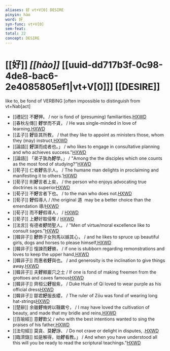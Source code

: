 ```yaml
---
aliases: 好 vt+V[0] DESIRE
pinyin: hào
word: 好
syn-func: vt+V[0]
sem-feat: 
total: 22
concept: DESIRE 
---
```

# [[好]] *[[hào]]*  [[uuid-dd717b3f-0c98-4de8-bac6-2e4085805ef1|vt+V[0]]] [[DESIRE]]
like to, be fond of VERBING [often impossible to distinguish from vt+Nab[act]
 - [[禮記]] 不**好**狎。 / nor is fond of (presuming) familiarities.[HXWD](https://hxwd.org/textview.html?location=KR1d0052_tls_001-5a.13)
 - [[春秋左傳]] **好**學而不貣， / He was single-minded in love of learning,[HXWD](https://hxwd.org/textview.html?location=KR1e0001_tls_010-345a.98)
 - [[孟子]] **好**臣其所教， / that they like to appoint as ministers those, whom they (may) instruct,[HXWD](https://hxwd.org/textview.html?location=KR1h0001_tls_004-13a.36)
 - [[論語]] **好**謀而成者也。」 / who likes to engage in consultative planning and who achieves success."[HXWD](https://hxwd.org/textview.html?location=KR1h0004_tls_007-14a.1)
 - [[論語]] 「弟子孰為**好**學。」 / "Among the the disciples which one counts as the most fond of studying?"[HXWD](https://hxwd.org/textview.html?location=KR1h0004_tls_011-7a.3)
 - [[荀子]] 仁者**好**告示人。
                     / The humane man delights in proclaiming and manifesting it to others.'[HXWD](https://hxwd.org/textview.html?location=KR3a0002_tls_004-10a.85)
 - [[荀子]] 則**好**言者上矣，
                     / the person who enjoys advocating true doctrines is superior[HXWD](https://hxwd.org/textview.html?location=KR3a0002_tls_005-11a.11)
 - [[荀子]] 不**好**言者下也。
                     / to the man who does not.[HXWD](https://hxwd.org/textview.html?location=KR3a0002_tls_005-11a.12)
 - [[荀子]] **好**假導人 / /the original 道  may be a better choice than the emendation 導/[HXWD](https://hxwd.org/textview.html?location=KR3a0002_tls_009-3a.11)
 - [[荀子]] 而不**好**假導人，
                     / [HXWD](https://hxwd.org/textview.html?location=KR3a0002_tls_009-3a.4)
 - [[荀子]] 上**好**好取侵奪 / [HXWD](https://hxwd.org/textview.html?location=KR3a0002_tls_010-2a.26)
 - [[法言]] 有德者**好**問聖人。 / "Men of virtue/moral excellence like to consult sages."[HXWD](https://hxwd.org/textview.html?location=KR3a0009_tls_003-19a.2)
 - [[韓非子]] **好**飾子女狗馬以娛其心， / and he likes to spruce up beautiful girls, dogs and horses to please himself,[HXWD](https://hxwd.org/textview.html?location=KR3c0005_tls_009-8a.6)
 - [[韓非子]] 愎諫而**好**勝， / if one is stubborn regarding remonstrations and loves to keep the upper hand,[HXWD](https://hxwd.org/textview.html?location=KR3c0005_tls_015-7a.8)
 - [[韓非子]] 而惠者**好**與也。 / and generosity is the inclination to give things away.[HXWD](https://hxwd.org/textview.html?location=KR3c0005_tls_030-75a.4)
 - [[韓非子]] 夫**好**顯巖穴之士 / If one is fond of making freemen from the grottoes and caves famous[HXWD](https://hxwd.org/textview.html?location=KR3c0005_tls_032-104a.3)
 - [[韓非子]] 齊桓公**好**服紫， / Duke Huán of Qí loved to wear purple as his official dress[HXWD](https://hxwd.org/textview.html?location=KR3c0005_tls_032-106a.3)
 - [[韓非子]] 鄒君**好**服長纓， / The ruler of Zōu was fond of wearing long hat-strings[HXWD](https://hxwd.org/textview.html?location=KR3c0005_tls_032-124a.2)
 - [[楚辭]] 余雖**好**脩姱以鞿羈兮， / I may have loved the cultivation of beauty, and made that my bridle and reins,[HXWD](https://hxwd.org/textview.html?location=KR4a0001_tls_001-3a.32)
 - [[百喻經]] 意**好**歎父 / who with the best intentions wanted to sing the praises of his father,[HXWD](https://hxwd.org/textview.html?location=KR6b0066_T_001-0544b.29)
 - [[法句經]] 莫貪、莫**好**諍、 / Do not crave or delight in disputes, .[HXWD](https://hxwd.org/textview.html?location=KR6b0067_T_001-0562c.8)
 - [[臨濟錄]] 如是解得，始**好**看教。」 / And when you have understood all this will you be ready to read the scriptural teachings."[HXWD](https://hxwd.org/textview.html?location=KR6q0053_T_001-0499a.8)